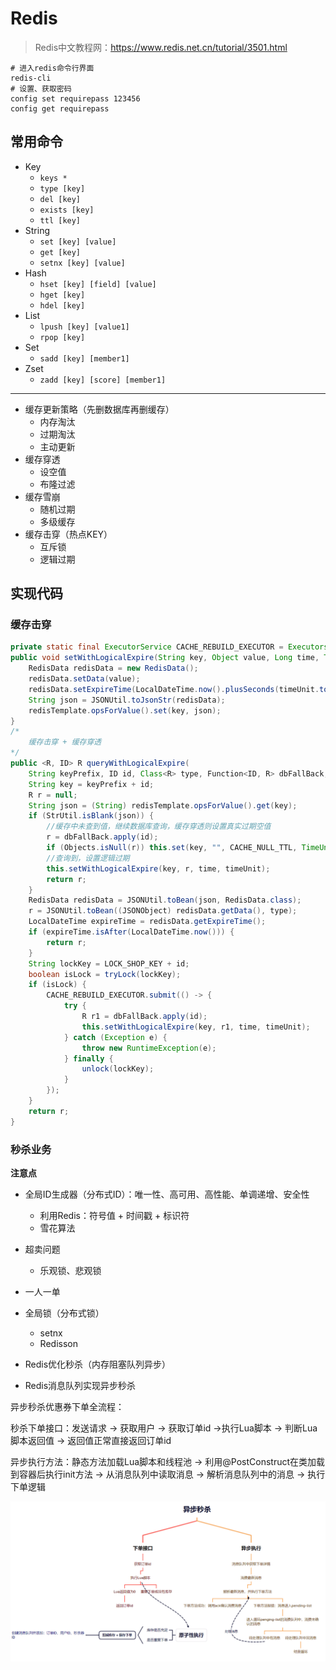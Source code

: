 # Redis

> Redis中文教程网：https://www.redis.net.cn/tutorial/3501.html

```shell
# 进入redis命令行界面
redis-cli
# 设置、获取密码
config set requirepass 123456
config get requirepass
```

## 常用命令

* Key
  * `keys *`
  * `type [key]`
  * `del [key]`
  * `exists [key]`
  * `ttl [key]`
* String
  * `set [key] [value]`
  * `get [key]`
  * `setnx [key] [value]`
* Hash
  * `hset [key] [field] [value]`
  * `hget [key]`
  * `hdel [key]`
* List
  * `lpush [key] [value1]`
  * `rpop [key]`
* Set
  * `sadd [key] [member1]`
* Zset
  * `zadd [key] [score] [member1]`

---

* 缓存更新策略（先删数据库再删缓存）
  * 内存淘汰
  * 过期淘汰
  * 主动更新
* 缓存穿透
  * 设空值
  * 布隆过滤
* 缓存雪崩
  * 随机过期
  * 多级缓存
* 缓存击穿（热点KEY）
  * 互斥锁
  * 逻辑过期

## 实现代码

### 缓存击穿

```java
private static final ExecutorService CACHE_REBUILD_EXECUTOR = Executors.newFixedThreadPool(10);
public void setWithLogicalExpire(String key, Object value, Long time, TimeUnit timeUnit) {
    RedisData redisData = new RedisData();
    redisData.setData(value);
    redisData.setExpireTime(LocalDateTime.now().plusSeconds(timeUnit.toSeconds(time)));
    String json = JSONUtil.toJsonStr(redisData);
    redisTemplate.opsForValue().set(key, json);
}
/*
	缓存击穿 + 缓存穿透
*/
public <R, ID> R queryWithLogicalExpire(
    String keyPrefix, ID id, Class<R> type, Function<ID, R> dbFallBack, Long time, TimeUnit timeUnit) {
    String key = keyPrefix + id;
    R r = null;
    String json = (String) redisTemplate.opsForValue().get(key);
    if (StrUtil.isBlank(json)) {
        //缓存中未查到值，继续数据库查询，缓存穿透则设置真实过期空值
        r = dbFallBack.apply(id);
        if (Objects.isNull(r)) this.set(key, "", CACHE_NULL_TTL, TimeUnit.MINUTES);
        //查询到，设置逻辑过期
        this.setWithLogicalExpire(key, r, time, timeUnit);
        return r;
    }
    RedisData redisData = JSONUtil.toBean(json, RedisData.class);
    r = JSONUtil.toBean((JSONObject) redisData.getData(), type);
    LocalDateTime expireTime = redisData.getExpireTime();
    if (expireTime.isAfter(LocalDateTime.now())) {
        return r;
    }
    String lockKey = LOCK_SHOP_KEY + id;
    boolean isLock = tryLock(lockKey);
    if (isLock) {
        CACHE_REBUILD_EXECUTOR.submit(() -> {
            try {
                R r1 = dbFallBack.apply(id);
                this.setWithLogicalExpire(key, r1, time, timeUnit);
            } catch (Exception e) {
                throw new RuntimeException(e);
            } finally {
                unlock(lockKey);
            }
        });
    }
    return r;
}
```

### 秒杀业务

**注意点**

* 全局ID生成器（分布式ID）：唯一性、高可用、高性能、单调递增、安全性
  * 利用Redis：符号值 + 时间戳 + 标识符
  * 雪花算法
* 超卖问题
  * 乐观锁、悲观锁

* 一人一单
* 全局锁（分布式锁）
  * setnx
  * Redisson

* Redis优化秒杀（内存阻塞队列异步）
* Redis消息队列实现异步秒杀



异步秒杀优惠券下单全流程：

秒杀下单接口：发送请求 -> 获取用户 -> 获取订单id ->执行Lua脚本 -> 判断Lua脚本返回值 -> 返回值正常直接返回订单id

异步执行方法：静态方法加载Lua脚本和线程池 -> 利用@PostConstruct在类加载到容器后执行init方法 -> 从消息队列中读取消息 -> 解析消息队列中的消息 -> 执行下单逻辑

![image-20250602165142773](img\异步秒杀流程.png)
